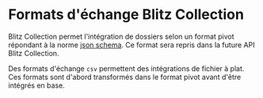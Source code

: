 # Formats d'échange Blitz Collection

Blitz Collection permet l'intégration de dossiers selon un format pivot répondant à la norme [json schema](https://json-schema.org/). Ce format sera repris dans la future API Blitz Collection. 

Des formats d'échange `csv` permettent des intégrations de fichier à plat. Ces formats sont d'abord transformés dans le format pivot avant d'être intégrés en base.

